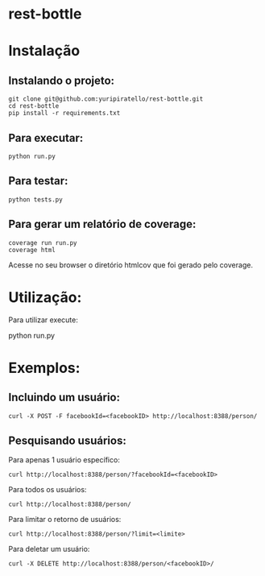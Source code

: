rest-bottle
===========

# Instalação

Instalando o projeto:
---------------------

    git clone git@github.com:yuripiratello/rest-bottle.git
    cd rest-bottle
    pip install -r requirements.txt

Para executar:
--------------

    python run.py
    
Para testar:
------------

    python tests.py
    
Para gerar um relatório de coverage:
------------------------------------

    coverage run run.py
    coverage html
    
Acesse no seu browser o diretório htmlcov que foi gerado pelo coverage.

# Utilização:

Para utilizar execute:

   python run.py
   
# Exemplos:


Incluindo um usuário:
---------------------

    curl -X POST -F facebookId=<facebookID> http://localhost:8388/person/
    
Pesquisando usuários:
---------------------

Para apenas 1 usuário específico:

    curl http://localhost:8388/person/?facebookId=<facebookID>
    
Para todos os usuários:

    curl http://localhost:8388/person/
    
Para limitar o retorno de usuários:

    curl http://localhost:8388/person/?limit=<limite>
    
Para deletar um usuário:

    curl -X DELETE http://localhost:8388/person/<facebookID>/